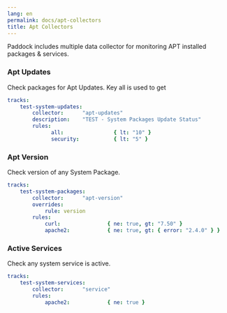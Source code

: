 ```yaml
---
lang: en
permalink: docs/apt-collectors
title: Apt Collectors
---
```


Paddock includes multiple data collector for monitoring APT installed packages & services.

### Apt Updates
Check packages for Apt Updates. Key all is used to get 

```yaml
tracks:
    test-system-updates:
        collector:      "apt-updates"
        description:    "TEST - System Packages Update Status"
        rules:
              all:                { lt: "10" }
              security:           { lt: "5" }
```

### Apt Version
Check version of any System Package.

```yaml
tracks:
    test-system-packages:
        collector:      "apt-version"
        overrides:
            rule: version
        rules:
            curl:               { ne: true, gt: "7.50" }
            apache2:            { ne: true, gt: { error: "2.4.0" } }
```

### Active Services
Check any system service is active.

```yaml
tracks:
    test-system-services:
        collector:      "service"
        rules:
            apache2:            { ne: true }
```
